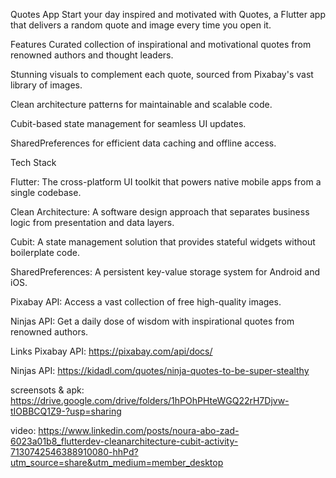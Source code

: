 Quotes App
Start your day inspired and motivated with Quotes, a Flutter app that delivers a random quote and image every time you open it.


Features
Curated collection of inspirational and motivational quotes from renowned authors and thought leaders.

Stunning visuals to complement each quote, sourced from Pixabay's vast library of images.

Clean architecture patterns for maintainable and scalable code.

Cubit-based state management for seamless UI updates.

SharedPreferences for efficient data caching and offline access.



Tech Stack

Flutter: The cross-platform UI toolkit that powers native mobile apps from a single codebase.

Clean Architecture: A software design approach that separates business logic from presentation and data layers.

Cubit: A state management solution that provides stateful widgets without boilerplate code.

SharedPreferences: A persistent key-value storage system for Android and iOS.

Pixabay API: Access a vast collection of free high-quality images.

Ninjas API: Get a daily dose of wisdom with inspirational quotes from renowned authors.



Links
Pixabay API: https://pixabay.com/api/docs/

Ninjas API: https://kidadl.com/quotes/ninja-quotes-to-be-super-stealthy

screensots & apk: https://drive.google.com/drive/folders/1hPOhPHteWGQ22rH7Djvw-tIOBBCQ1Z9-?usp=sharing

video: https://www.linkedin.com/posts/noura-abo-zad-6023a01b8_flutterdev-cleanarchitecture-cubit-activity-7130742546388910080-hhPd?utm_source=share&utm_medium=member_desktop 
